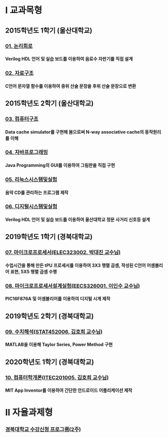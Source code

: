 # Ⅰ 교과목형

## 2015학년도 1학기 (울산대학교)

### [01. 논리회로](https://github.com/tsunaq/SW_Logic_Circuits)  

#### Verilog HDL 언어 및 실습 보드를 이용하여 음료수 자판기를 직접 설계

### [02. 자료구조](https://github.com/tsunaq/SW_Data_Structure)  

#### C언어 문자열 함수를 이용하여 중위 산술 문장을 후위 산술 문장으로 변환

## 2015학년도 2학기 (울산대학교)

### [03. 컴퓨터구조](https://github.com/tsunaq/SW_Computer_Architectures)  

#### Data cache simulator를 구현해 봄으로써 N-way associative cache의 동작원리를 이해

### [04. 자바프로그래밍](https://github.com/tsunaq/SW_Java_Programming)  

#### Java Programming의 GUI를 이용하여 그림판을 직접 구현

### [05. 리눅스시스템및실험](https://github.com/tsunaq/SW_Linux_System_and_Lab)  

#### 음악 CD를 관리하는 프로그램 제작

### [06. 디지털시스템및실험](https://github.com/tsunaq/SW_Digital_System_and_Experiment)  

#### Verilog HDL 언어 및 실습 보드를 이용하여 울산대학교 정문 사거리 신호등 설계


## 2019학년도 1학기 (경북대학교)

### [07. 마이크로프로세서(ELEC323002, 박대진 교수님)](https://github.com/tsunaq/SW_Microprocessors)  

#### 수업시간을 통해 만든 tPU 프로세서를 이용하여 3X3 행렬 곱셈, 작성된 C언어 어셈블리어 표현, 5X5 행렬 곱셈 수행

### [08. 마이크로프로세서설계실험(EECS326001, 이인수 교수님)](https://github.com/tsunaq/SW_Microprocessors_Capstone_Design_Lab)  

#### PIC16F876A 및 어셈블리어를 이용하여 디지털 시계 제작

## 2019학년도 2학기 (경북대학교)

### [09. 수치해석(STAT452006, 김호희 교수님)](https://github.com/tsunaq/SW_Numerical_Analysis)  

#### MATLAB을 이용해 Taylor Series, Power Method 구현

## 2020학년도 1학기 (경북대학교)

### [10. 컴퓨터학개론(ITEC201005, 김호희 교수님)](https://github.com/tsunaq/SW_Introduction_to_Computer_Science_and_Engineering)  

#### MIT App Inventor를 이용하여 간단한 안드로이드 어플리케이션 제작

# Ⅱ 자율과제형 
### [경북대학교 수강신청 프로그램(2주)](https://github.com/tsunaq/SW_Course_Registration/blob/main/README.md)  

